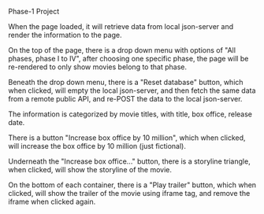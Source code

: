 Phase-1 Project

When the page loaded, it will retrieve data from local json-server and render the information to the page.

On the top of the page, there is a drop down menu with options of "All phases, phase I to IV", after choosing one specific phase, the page will be re-rendered to only show movies belong to that phase.

Beneath the drop down menu, there is a "Reset database" button, which when clicked, will empty the local json-server, and then fetch the same data from a remote public API, and re-POST the data to the local json-server.

The information is categorized by movie titles, with title, box office, release date.

There is a button "Increase box office by 10 million", which when clicked, will increase the box office by 10 million (just fictional).

Underneath the "Increase box office..." button, there is a storyline triangle, when clicked, will show the storyline of the movie.

On the bottom of each container, there is a "Play trailer" button, which when clicked, will show the trailer of the movie using iframe tag, and remove the iframe when clicked again.
